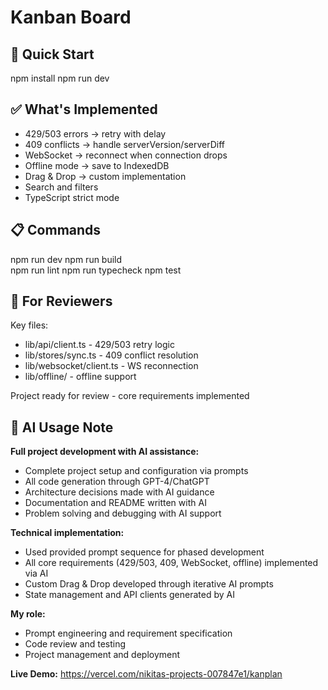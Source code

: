 # Kanban Board

## 🚀 Quick Start

npm install
npm run dev

## ✅ What's Implemented

- 429/503 errors → retry with delay
- 409 conflicts → handle serverVersion/serverDiff  
- WebSocket → reconnect when connection drops
- Offline mode → save to IndexedDB
- Drag & Drop → custom implementation
- Search and filters
- TypeScript strict mode

## 📋 Commands

npm run dev
npm run build  
npm run lint
npm run typecheck
npm test

## 🔧 For Reviewers

Key files:
- lib/api/client.ts - 429/503 retry logic
- lib/stores/sync.ts - 409 conflict resolution
- lib/websocket/client.ts - WS reconnection
- lib/offline/ - offline support

Project ready for review - core requirements implemented

## 🤖 AI Usage Note

**Full project development with AI assistance:**
- Complete project setup and configuration via prompts
- All code generation through GPT-4/ChatGPT
- Architecture decisions made with AI guidance  
- Documentation and README written with AI
- Problem solving and debugging with AI support

**Technical implementation:**
- Used provided prompt sequence for phased development
- All core requirements (429/503, 409, WebSocket, offline) implemented via AI
- Custom Drag & Drop developed through iterative AI prompts
- State management and API clients generated by AI

**My role:**
- Prompt engineering and requirement specification
- Code review and testing
- Project management and deployment

**Live Demo:** https://vercel.com/nikitas-projects-007847e1/kanplan